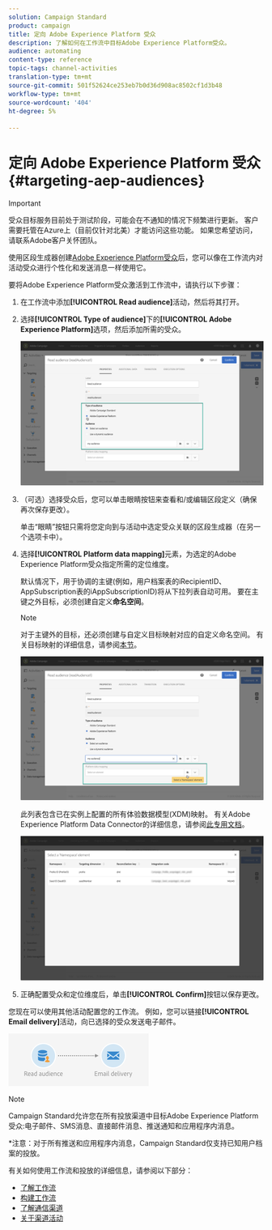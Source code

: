 ```yaml
---
solution: Campaign Standard
product: campaign
title: 定向 Adobe Experience Platform 受众
description: 了解如何在工作流中目标Adobe Experience Platform受众。
audience: automating
content-type: reference
topic-tags: channel-activities
translation-type: tm+mt
source-git-commit: 501f52624ce253eb7b0d36d908ac8502cf1d3b48
workflow-type: tm+mt
source-wordcount: '404'
ht-degree: 5%

---
```



# 定向 Adobe Experience Platform 受众 {#targeting-aep-audiences}

>[!IMPORTANT]
>
>受众目标服务目前处于测试阶段，可能会在不通知的情况下频繁进行更新。 客户需要托管在Azure上（目前仅针对北美）才能访问这些功能。 如果您希望访问，请联系Adobe客户关怀团队。

使用区段生成器创建[Adobe Experience Platform受众](../../audiences/using/aep-about-audience-destinations-service.md)后，您可以像在工作流内对活动受众进行个性化和发送消息一样使用它。

要将Adobe Experience Platform受众激活到工作流中，请执行以下步骤：

1. 在工作流中添加&#x200B;**[!UICONTROL Read audience]**&#x200B;活动，然后将其打开。

1. 选择&#x200B;**[!UICONTROL Type of audience]**&#x200B;下的&#x200B;**[!UICONTROL Adobe Experience Platform]**&#x200B;选项，然后添加所需的受众。

   ![](assets/aep_wkf_readaudience.png)

1. （可选）选择受众后，您可以单击眼睛按钮来查看和/或编辑区段定义（确保再次保存更改）。

   单击“眼睛”按钮只需将您定向到与活动中选定受众关联的区段生成器（在另一个选项卡中）。

1. 选择&#x200B;**[!UICONTROL Platform data mapping]**&#x200B;元素，为选定的Adobe Experience Platform受众指定所需的定位维度。

   默认情况下，用于协调的主键(例如，用户档案表的iRecipientID、AppSubscription表的iAppSubscriptionID)将从下拉列表自动可用。 要在主键之外目标，必须创建自定义&#x200B;**命名空间**。

   >[!NOTE]
   >
   >对于主键外的目标，还必须创建与自定义目标映射对应的自定义命名空间。 有关目标映射的详细信息，请参阅[本节](../../administration/using/target-mappings-in-campaign.md)。

   ![](assets/aep_wkf_readaudience_namespace.png)

   此列表包含已在实例上配置的所有体验数据模型(XDM)映射。 有关Adobe Experience Platform Data Connector的详细信息，请参阅[此专用文档](../../developing/using/aep-about-data-connector.md)。

   ![](assets/aep_wkf_readaudience_namespace2.png)

1. 正确配置受众和定位维度后，单击&#x200B;**[!UICONTROL Confirm]**&#x200B;按钮以保存更改。

您现在可以使用其他活动配置您的工作流。 例如，您可以链接&#x200B;**[!UICONTROL Email delivery]**&#x200B;活动，向已选择的受众发送电子邮件。

![](assets/aep_wkf_email.png)

>[!NOTE]
>
>Campaign Standard允许您在所有投放渠道中目标Adobe Experience Platform受众:电子邮件、SMS消息、直接邮件消息、推送通知和应用程序内消息。
>
>*注意：对于所有推送和应用程序内消息，Campaign Standard仅支持已知用户档案的投放。

有关如何使用工作流和投放的详细信息，请参阅以下部分：

* [了解工作流](../../automating/using/get-started-workflows.md)
* [构建工作流](../../automating/using/building-a-workflow.md)
* [了解通信渠道](../../channels/using/get-started-communication-channels.md)
* [关于渠道活动](../../automating/using/about-channel-activities.md)
